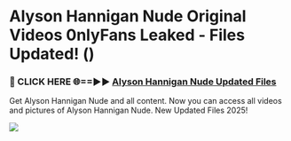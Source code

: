 # Alyson Hannigan Nude Original Videos 0nlyFans Leaked - Files Updated! ()

<h3>🔴 CLICK HERE 🌐==►► <a href="https://tinyurl.com/2p9ay9w9" rel="nofollow">Alyson Hannigan Nude Updated Files</a></h3>

Get Alyson Hannigan Nude and all content. Now you can access all videos and pictures of Alyson Hannigan Nude. New Updated Files 2025!

[![](https://i.imgur.com/KQgVmj3.gif)](https://tinyurl.com/2p9ay9w9)
